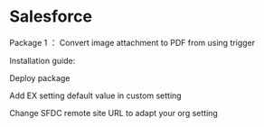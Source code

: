 # Salesforce
Package 1 ： Convert image attachment to PDF from using trigger

Installation guide:

Deploy package

Add EX setting default value in custom setting

Change SFDC remote site URL to adapt your org setting
